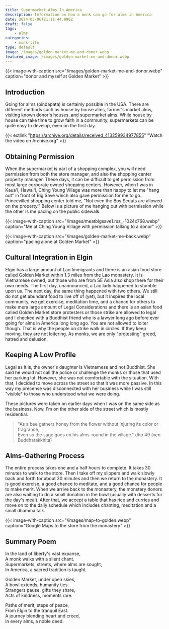 ```yaml
---
title: Supermarket Alms In America
description: Information on how a monk can go for alms in America
date: 2024-05-06T21:11:44.090Z
draft: false
tags:
    - alms
categories:
    - monk-life
type: default
image: /images/golden-market-me-and-donor.webp
featured_image: /images/golden-market-me-and-donor.webp
---
```



{{< image-with-caption src="/images/golden-market-me-and-donor.webp" caption="donor and myself at Golden Market" >}}


## Introduction
Going for alms (pindapata) is certainly possible in the USA.  There are different methods such as house by house alms, farmer's market alms, visiting known donor's houses, and supermarket alms.   While house by house can take time to grow faith in a community, supermarkets can be quite easy to develop, even on the first day.  


{{< extlink "https://archive.org/details/received_413259934977855" "Watch the video on Archive.org" >}}


## Obtaining Permission
When the supermarket is part of a shopping complex, you will need permission from both the store manager, and also the shopping center property manager.  These days, it can be difficult to get permission from most large corporate owned shopping centers.  However, when I was in Kaua'i, Hawai'i, Ching Young Village was more than happy to let me "hang out" in front of Big Save which also gave permission for me to go.  Princevilled shopping center told me, "Not even the Boy Scouts are allowed on the property."  Below is a picture of me hanging out with permission while the other is me pacing on the public sidewalk.

{{< image-with-caption src="/images/meatbigsave1.rsz_-1024x768.webp" caption="Me at Ching Young Village with permission talking to a donor" >}}

{{< image-with-caption src="/images/golden-market-me-back.webp" caption="pacing alone at Golden Market" >}}

## Cultural Integration in Elgin
Elgin has a large amount of Lao Immigrants and there is an asian food store called Golden Market within 1.3 miles from the Lao monastery.  It is Vietnamese owned, but those who are from SE Asia also shop there for their own needs.  The first day, unannounced, a Lao lady happened to stumble upon us.  The next day, the same thing happened with two others.  We still do not get abundant food to live off of (yet), but it inspires the local community, we get exercise, meditation time, and a chance for others to make mera large amount of Legal Considerations
and there is an asian food called Golden Market store protesters or those strike are allowed to legal and I checked with a Buddhist friend who is a lawyer long ago before ever going for alms in America long long ago. You are not allowed to loiter though.  That is why the people on strike walk in circles.  If they keep moving, they are not loitering. 
As monks, we are only "protesting" greed, hatred and delusion.    

## Keeping A Low Profile
Legal as it is, the owner's daughter is Vietnamese and not Buddhist.  She said he would not call the police or challenge the monks or those that used her parking lot.  However, she was not comfortable with the situation.  With that, I decided to move across the street so that it was more passive.  In this way my precense was disconnected with her business while I was still "visible" to those who understood what we were doing.  

These pictures were taken on earlier days when I was on the same side as the business.  Now, I'm on the other side of the street which is mostly residential.

> "As a bee gathers honey from the flower 
> without injuring its color or fragrance,  
> Even so the sage goes on his alms-round in the village."
> dhp 49  (ven Buddharakkhita)


## Alms-Gathering Process
The entire process takes one and a half hours to complete.  It takes 30 minutes to walk to the store.  Then I take off my slippers and walk slowly back and forth for about 30 minutes and then we return to the monastery.  It is good exercise, a good chance to meditate, and a good chance for people to make merit.  When we arrive back to the monastery, the monstery donors are also waiting to do a small donation in the bowl (usually with desserts for the day's meal).  After that, we accept a table that has rice and curries and move on to the daily schedule which includes chanting, meditation and a small dhamma talk. 

{{< image-with-caption src="/images/map-to-golden.webp" caption="Google Maps to the store from the monastery" >}}

## Summary Poem
In the land of liberty's vast expanse,  
A monk walks with a silent chant.  
Supermarkets, streets, where alms are sought,  
In America, a sacred tradition is taught.

Golden Market, under open skies,  
A bowl extends, humanity ties.  
Strangers pause, gifts they share,  
Acts of kindness, moments rare.

Paths of merit, steps of peace,  
From Elgin to the tranquil East.  
A journey blending heart and creed,  
In every alms, a noble deed.
